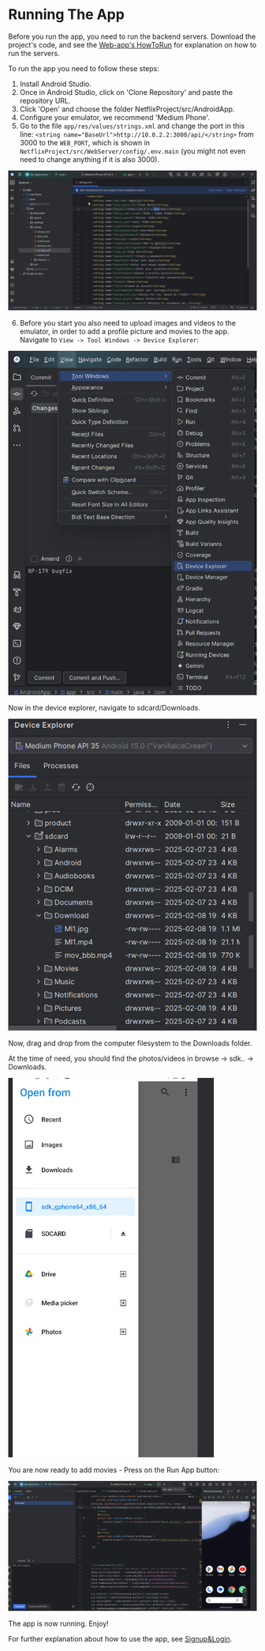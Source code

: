 # Running The App
Before you run the app, you need to run the backend servers. Download the project's code, and see the [Web-app's HowToRun](../WebApp/HowToRun.md) for explanation on how to run the servers.

To run the app you need to follow these steps:
1. Install Android Studio.
2. Once in Android Studio, click on 'Clone Repository' and paste the repository URL.
3. Click 'Open' and choose the folder NetflixProject/src/AndroidApp.
4. Configure your emulator, we recommend 'Medium Phone'.
5. Go to the file `app/res/values/strings.xml` and change the port in this line:
`<string name="BaseUrl">http://10.0.2.2:3000/api/</string>`
from 3000 to the `WEB_PORT`, which is shown in `NetflixProject/src/WebServer/config/.env.main` (you might not even need to change anything if it is also 3000).

![](../../PreviewImages/Android/AndroidPort.png)

6. Before you start you also need to upload images and videos to the emulator, in order to add a profile picture and movies to the app. Navigate to `View -> Tool Windows -> Device Explorer`:

![](../../PreviewImages/Android/DeviceExplorer.png)

Now in the device explorer, navigate to sdcard/Downloads.

![](../../PreviewImages/Android/SD.png)

Now, drag and drop from the computer filesystem to the Downloads folder.

At the time of need, you should find the photos/videos in browse -> sdk.. -> Downloads.

![](../../PreviewImages/Android/SDK.png)

You are now ready to add movies - Press on the Run App button:

![](../../PreviewImages/Android/RunApp.png)

The app is now running. Enjoy!

For further explanation about how to use the app, see [Signup&Login](Signup&Login.md).